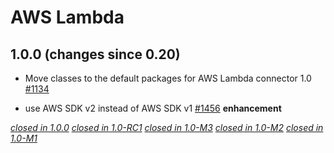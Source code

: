 # AWS Lambda

## 1.0.0 (changes since 0.20)

* Move classes to the default packages for AWS Lambda connector 1.0 [#1134](https://github.com/akka/alpakka/pull/1134)  

* use AWS SDK v2 instead of AWS SDK v1 [#1456](https://github.com/akka/alpakka/pull/1456)  **enhancement**  


[*closed in 1.0.0*](https://github.com/akka/alpakka/issues?q=is%3Aclosed+milestone%3A1.0.0+label%3Ap%3Aawslambda)
[*closed in 1.0-RC1*](https://github.com/akka/alpakka/issues?q=is%3Aclosed+milestone%3A1.0-RC1+label%3Ap%3Aawslambda)
[*closed in 1.0-M3*](https://github.com/akka/alpakka/issues?q=is%3Aclosed+milestone%3A1.0-M3+label%3Ap%3Aawslambda)
[*closed in 1.0-M2*](https://github.com/akka/alpakka/issues?q=is%3Aclosed+milestone%3A1.0-M2+label%3Ap%3Aawslambda)
[*closed in 1.0-M1*](https://github.com/akka/alpakka/issues?q=is%3Aclosed+milestone%3A1.0-M1+label%3Ap%3Aawslambda)
